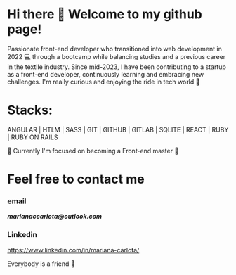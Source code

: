 


# Hi there 👋 Welcome to my github page!

Passionate front-end developer who transitioned into web development in 2022 💻 through a bootcamp while balancing studies and a previous career in the textile industry. Since mid-2023, I have been contributing to a startup as a front-end developer, continuously learning and embracing new challenges. I'm really curious and enjoying the ride in tech world 🚀

# Stacks:
ANGULAR | HTLM | SASS | GIT | GITHUB | GITLAB | SQLITE | REACT | RUBY | RUBY ON RAILS

🔭 Currently I'm focused on becoming a Front-end master 💪

# Feel free to contact me 

### email 

**_marianaccarlota@outlook.com_**

### Linkedin

https://www.linkedin.com/in/mariana-carlota/

Everybody is a friend 🍻




<!--
**MarianaCarlota/MarianaCarlota** is a ✨ _special_ ✨ repository because its `README.md` (this file) appears on your GitHub profile.

Here are some ideas to get you started:

- 🔭 I’m currently working on ...
- 🌱 I’m currently learning ...
- 👯 I’m looking to collaborate on ...
- 🤔 I’m looking for help with ...
- 💬 Ask me about ...
- 📫 How to reach me: ...
- 😄 Pronouns: ...
- ⚡ Fun fact: ...
-->

